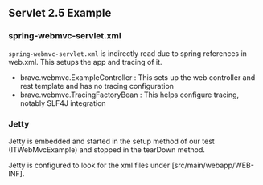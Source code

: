 ## Servlet 2.5 Example

### spring-webmvc-servlet.xml

`spring-webmvc-servlet.xml` is indirectly read due to spring references
in web.xml. This setups the app and tracing of it.

*   brave.webmvc.ExampleController : This sets up the web controller and rest template and has no tracing configuration
*   brave.webmvc.TracingFactoryBean : This helps configure tracing, notably SLF4J integration

### Jetty

Jetty is embedded and started in the setup method of our test (ITWebMvcExample) and stopped in the tearDown method.

Jetty is configured to look for the xml files under [src/main/webapp/WEB-INF].


